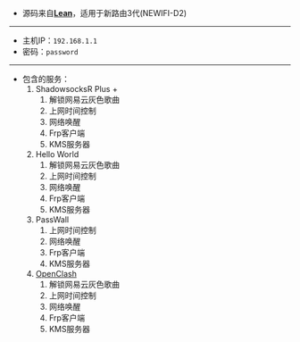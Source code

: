 - 源码来自[**Lean**](https://github.com/coolsnowwolf/lede "Lean")，适用于新路由3代(NEWIFI-D2)

------------


- 主机IP：`192.168.1.1`
- 密码：`password`

------------


- 包含的服务：
	1. ShadowsocksR Plus +
		1. 解锁网易云灰色歌曲
		2. 上网时间控制
		3. 网络唤醒
		4. Frp客户端
		5. KMS服务器
	2. Hello World
		1. 解锁网易云灰色歌曲
		2. 上网时间控制
		3. 网络唤醒
		4. Frp客户端
		5. KMS服务器
	3. PassWall
		1. 上网时间控制
		2. 网络唤醒
		3. Frp客户端
		4. KMS服务器
	4. [OpenClash](https://github.com/aorosora/NEWIFI-D2-LEDE/releases/download/2021.2.9/openwrt-ramips-mt7621-d-team_newifi-d2-squashfs-sysupgrade-with-openclash.bin)
		1. 解锁网易云灰色歌曲
		2. 上网时间控制
		3. 网络唤醒
		4. Frp客户端
		5. KMS服务器

